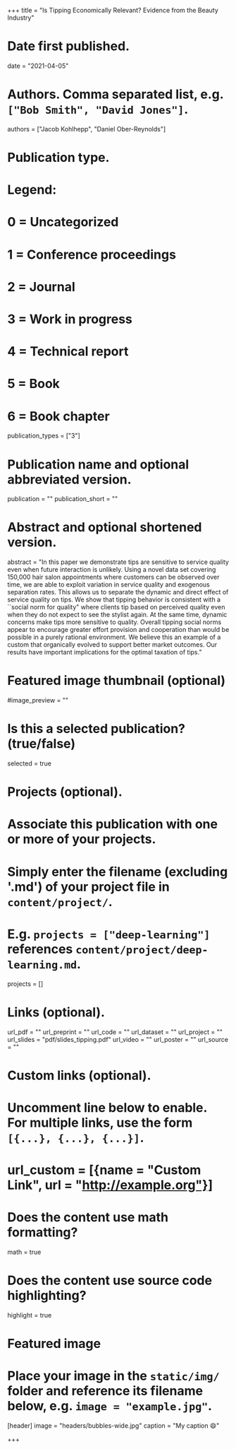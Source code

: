 +++
title = "Is Tipping Economically Relevant? Evidence from the Beauty Industry"

# Date first published.
date = "2021-04-05"

# Authors. Comma separated list, e.g. `["Bob Smith", "David Jones"]`.
authors = ["Jacob Kohlhepp", "Daniel Ober-Reynolds"]

# Publication type.
# Legend:
# 0 = Uncategorized
# 1 = Conference proceedings
# 2 = Journal
# 3 = Work in progress
# 4 = Technical report
# 5 = Book
# 6 = Book chapter
publication_types = ["3"]

# Publication name and optional abbreviated version.
publication = ""
publication_short = ""

# Abstract and optional shortened version.
abstract = "In this paper we demonstrate tips are sensitive to service quality even when future interaction is unlikely. Using a novel data set covering 150,000 hair salon appointments where customers can be observed over time, we are able to exploit variation in service quality and exogenous separation rates. This allows us to separate the dynamic and direct effect of service quality on tips. We show that tipping behavior is consistent with a ``social norm for quality" where clients tip based on perceived quality even when they do not expect to see the stylist again. At the same time, dynamic concerns make tips more sensitive to quality. Overall tipping social norms appear to encourage greater effort provision and cooperation than would be possible in a purely rational environment. We believe this an example of a custom that organically evolved to support better market outcomes. Our results have important implications for the optimal taxation of tips."

# Featured image thumbnail (optional)
#image_preview = ""

# Is this a selected publication? (true/false)
selected = true

# Projects (optional).
#   Associate this publication with one or more of your projects.
#   Simply enter the filename (excluding '.md') of your project file in `content/project/`.
#   E.g. `projects = ["deep-learning"]` references `content/project/deep-learning.md`.
projects = []

# Links (optional).

url_pdf = ""
url_preprint = ""
url_code = ""
url_dataset = ""
url_project = ""
url_slides = "pdf/slides_tipping.pdf"
url_video = ""
url_poster = ""
url_source = ""

# Custom links (optional).
#   Uncomment line below to enable. For multiple links, use the form `[{...}, {...}, {...}]`.
# url_custom = [{name = "Custom Link", url = "http://example.org"}]

# Does the content use math formatting?
math = true

# Does the content use source code highlighting?
highlight = true

# Featured image
# Place your image in the `static/img/` folder and reference its filename below, e.g. `image = "example.jpg"`.
[header]
image = "headers/bubbles-wide.jpg"
caption = "My caption 😄"

+++
